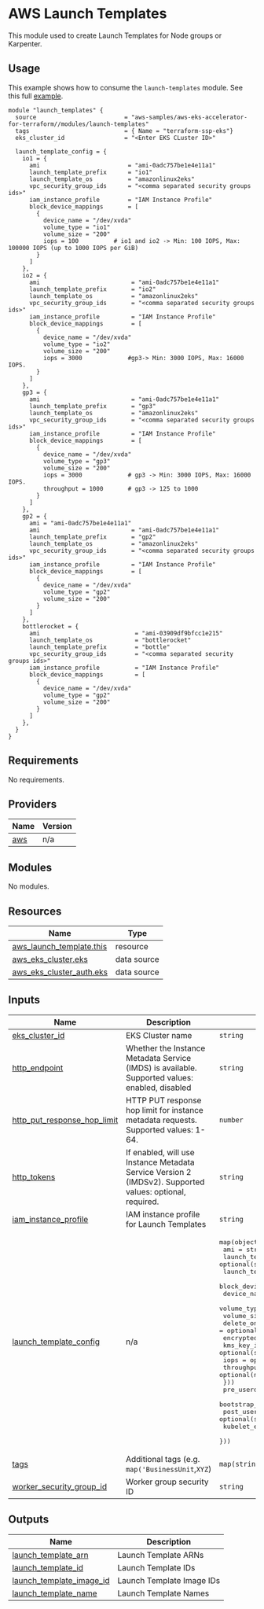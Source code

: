# AWS Launch Templates
This module used to create Launch Templates for Node groups or Karpenter.

## Usage
This example shows how to consume the `launch-templates` module. See this full [example](examples/karpenter/main.tf).

```hcl
module "launch_templates" {
  source                         = "aws-samples/aws-eks-accelerator-for-terraform//modules/launch-templates"
  tags                           = { Name = "terraform-ssp-eks"}
  eks_cluster_id                 = "<Enter EKS CLuster ID>"

  launch_template_config = {
    io1 = {
      ami                         = "ami-0adc757be1e4e11a1"
      launch_template_prefix      = "io1"
      launch_template_os          = "amazonlinux2eks"
      vpc_security_group_ids      = "<comma separated security groups ids>"
      iam_instance_profile        = "IAM Instance Profile"
      block_device_mappings       = [
        {
          device_name = "/dev/xvda"
          volume_type = "io1"
          volume_size = "200"
          iops = 100          # io1 and io2 -> Min: 100 IOPS, Max: 100000 IOPS (up to 1000 IOPS per GiB)
        }
      ]
    },
    io2 = {
      ami                          = "ami-0adc757be1e4e11a1"
      launch_template_prefix       = "io2"
      launch_template_os           = "amazonlinux2eks"
      vpc_security_group_ids       = "<comma separated security groups ids>"
      iam_instance_profile         = "IAM Instance Profile"
      block_device_mappings        = [
        {
          device_name = "/dev/xvda"
          volume_type = "io2"
          volume_size = "200"
          iops = 3000             #gp3-> Min: 3000 IOPS, Max: 16000 IOPS.
        }
      ]
    },
    gp3 = {
      ami                          = "ami-0adc757be1e4e11a1"
      launch_template_prefix       = "gp3"
      launch_template_os           = "amazonlinux2eks"
      vpc_security_group_ids       = "<comma separated security groups ids>"
      iam_instance_profile         = "IAM Instance Profile"
      block_device_mappings        = [
        {
          device_name = "/dev/xvda"
          volume_type = "gp3"
          volume_size = "200"
          iops = 3000             # gp3 -> Min: 3000 IOPS, Max: 16000 IOPS.
          throughput = 1000       # gp3 -> 125 to 1000
        }
      ]
    },
    gp2 = {
      ami = "ami-0adc757be1e4e11a1"
      ami                          = "ami-0adc757be1e4e11a1"
      launch_template_prefix       = "gp2"
      launch_template_os           = "amazonlinux2eks"
      vpc_security_group_ids       = "<comma separated security groups ids>"
      iam_instance_profile         = "IAM Instance Profile"
      block_device_mappings        = [
        {
          device_name = "/dev/xvda"
          volume_type = "gp2"
          volume_size = "200"
        }
      ]
    },
    bottlerocket = {
      ami                           = "ami-03909df9bfcc1e215"
      launch_template_os            = "bottlerocket"
      launch_template_prefix        = "bottle"
      vpc_security_group_ids        = "<comma separated security groups ids>"
      iam_instance_profile          = "IAM Instance Profile"
      block_device_mappings         = [
        {
          device_name = "/dev/xvda"
          volume_type = "gp2"
          volume_size = "200"
        }
      ]
    },
  }
}
```


<!--- BEGIN_TF_DOCS --->
## Requirements

No requirements.

## Providers

| Name | Version |
|------|---------|
| <a name="provider_aws"></a> [aws](#provider\_aws) | n/a |

## Modules

No modules.

## Resources

| Name | Type |
|------|------|
| [aws_launch_template.this](https://registry.terraform.io/providers/hashicorp/aws/latest/docs/resources/launch_template) | resource |
| [aws_eks_cluster.eks](https://registry.terraform.io/providers/hashicorp/aws/latest/docs/data-sources/eks_cluster) | data source |
| [aws_eks_cluster_auth.eks](https://registry.terraform.io/providers/hashicorp/aws/latest/docs/data-sources/eks_cluster_auth) | data source |

## Inputs

| Name | Description | Type | Default | Required |
|------|-------------|------|---------|:--------:|
| <a name="input_eks_cluster_id"></a> [eks\_cluster\_id](#input\_eks\_cluster\_id) | EKS Cluster name | `string` | n/a | yes |
| <a name="input_http_endpoint"></a> [http\_endpoint](#input\_http\_endpoint) | Whether the Instance Metadata Service (IMDS) is available. Supported values: enabled, disabled | `string` | `"enabled"` | no |
| <a name="input_http_put_response_hop_limit"></a> [http\_put\_response\_hop\_limit](#input\_http\_put\_response\_hop\_limit) | HTTP PUT response hop limit for instance metadata requests. Supported values: 1-64. | `number` | `1` | no |
| <a name="input_http_tokens"></a> [http\_tokens](#input\_http\_tokens) | If enabled, will use Instance Metadata Service Version 2 (IMDSv2). Supported values: optional, required. | `string` | `"optional"` | no |
| <a name="input_iam_instance_profile"></a> [iam\_instance\_profile](#input\_iam\_instance\_profile) | IAM instance profile for Launch Templates | `string` | n/a | yes |
| <a name="input_launch_template_config"></a> [launch\_template\_config](#input\_launch\_template\_config) | n/a | <pre>map(object({<br>    ami                = string<br>    launch_template_os = optional(string)<br>    launch_template_id = string<br>    block_device_mappings = list(object({<br>      device_name           = string<br>      volume_type           = string<br>      volume_size           = string<br>      delete_on_termination = optional(bool)<br>      encrypted             = optional(bool)<br>      kms_key_id            = optional(string)<br>      iops                  = optional(number)<br>      throughput            = optional(number)<br>    }))<br>    pre_userdata         = optional(string)<br>    bootstrap_extra_args = optional(string)<br>    post_userdata        = optional(string)<br>    kubelet_extra_args   = optional(string)<br>  }))</pre> | n/a | yes |
| <a name="input_tags"></a> [tags](#input\_tags) | Additional tags (e.g. `map('BusinessUnit`,`XYZ`) | `map(string)` | `{}` | no |
| <a name="input_worker_security_group_id"></a> [worker\_security\_group\_id](#input\_worker\_security\_group\_id) | Worker group security ID | `string` | n/a | yes |

## Outputs

| Name | Description |
|------|-------------|
| <a name="output_launch_template_arn"></a> [launch\_template\_arn](#output\_launch\_template\_arn) | Launch Template ARNs |
| <a name="output_launch_template_id"></a> [launch\_template\_id](#output\_launch\_template\_id) | Launch Template IDs |
| <a name="output_launch_template_image_id"></a> [launch\_template\_image\_id](#output\_launch\_template\_image\_id) | Launch Template Image IDs |
| <a name="output_launch_template_name"></a> [launch\_template\_name](#output\_launch\_template\_name) | Launch Template Names |

<!--- END_TF_DOCS --->
